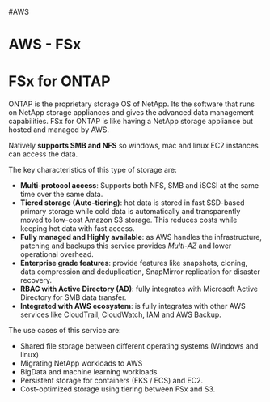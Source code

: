 #AWS 

# AWS - FSx


# FSx for ONTAP 

ONTAP is the proprietary storage OS of NetApp. Its the software that runs on NetApp storage appliances and gives the advanced data management capabilities. 
FSx for ONTAP is like having a NetApp storage appliance but hosted and managed by AWS. 

Natively **supports SMB and NFS** so windows, mac and linux EC2 instances can access the data. 

The key characteristics of this type of storage are: 

* **Multi-protocol access**: Supports both NFS, SMB and iSCSI at the same time over the same data. 
* **Tiered storage (Auto-tiering)**: hot data is stored in fast SSD-based primary storage while cold data is automatically and transparently moved to low-cost Amazon S3 storage. This reduces costs while keeping hot data with fast access. 
* **Fully managed and Highly available**: as AWS handles the infrastructure, patching and backups this service provides *Multi-AZ* and lower operational overhead. 
* **Enterprise grade features**: provide features like snapshots, cloning, data compression and deduplication, SnapMirror replication for disaster recovery. 
* **RBAC with Active Directory (AD)**: fully integrates with Microsoft Active Directory for SMB data transfer. 
* **Integrated with AWS ecosystem**: is fully integrates with other AWS services like CloudTrail, CloudWatch, IAM and AWS Backup. 


The use cases of this service are: 
* Shared file storage between different operating systems (Windows and linux)
* Migrating NetApp workloads to AWS
* BigData and machine learning workloads
* Persistent storage for containers (EKS / ECS) and EC2. 
* Cost-optimized storage using tiering between FSx and S3. 